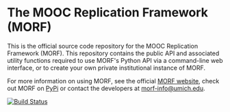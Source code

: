 # The MOOC Replication Framework (MORF)

This is the official source code repository for the MOOC Replication Framework (MORF). This repository contains the public API and associated utility functions required to use MORF's Python API via a command-line web interface, or to create your own private institutional instance of MORF.

For more information on using MORF, see the official [MORF website](https://educational-technology-collective.github.io/morf/), check out MORF on [PyPi](https://pypi.python.org/pypi/morf-api) or contact the developers at morf-info@umich.edu.

[![Build Status](https://travis-ci.org/educational-technology-collective/morf.svg?branch=master)](https://travis-ci.org/educational-technology-collective/morf)